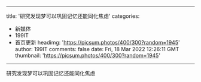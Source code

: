 
---
title: '研究发现梦可以巩固记忆还能同化焦虑'
categories: 
 - 新媒体
 - 199IT
 - 首页更新
headimg: 'https://picsum.photos/400/300?random=1945'
author: 199IT
comments: false
date: Fri, 18 Mar 2022 12:26:11 GMT
thumbnail: 'https://picsum.photos/400/300?random=1945'
---

<div>   
研究发现梦可以巩固记忆还能同化焦虑  
</div>
            